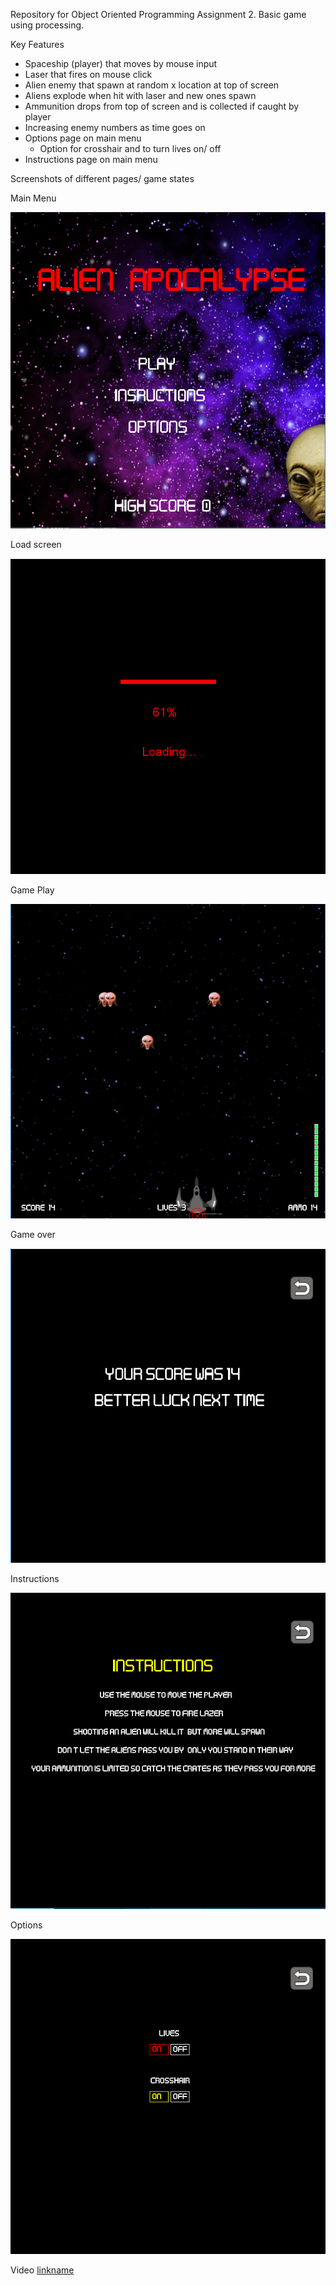 Repository for Object Oriented Programming Assignment 2. Basic game using processing.

Key Features
- Spaceship (player) that moves by mouse input
- Laser that fires on mouse click
- Alien enemy that spawn at random x location at top of screen
- Aliens explode when hit with laser and new ones spawn
- Ammunition drops from top of screen and is collected if caught by player
- Increasing enemy numbers as time goes on
- Options page on main menu
    - Option for crosshair and to turn lives on/ off
- Instructions page on main menu

Screenshots of different pages/ game states

Main Menu

![alt text](https://github.com/KillianDoyle/Assignment2/blob/master/Screenshots/Main_menu.PNG)

Load screen

![alt text](https://github.com/KillianDoyle/Assignment2/blob/master/Screenshots/Loading_screen.PNG)

Game Play

![alt text](https://github.com/KillianDoyle/Assignment2/blob/master/Screenshots/Gameplay.PNG)

Game over

![alt text](https://github.com/KillianDoyle/Assignment2/blob/master/Screenshots/Game_over.PNG)

Instructions

![alt text](https://github.com/KillianDoyle/Assignment2/blob/master/Screenshots/Instructions.PNG)

Options

![alt text](https://github.com/KillianDoyle/Assignment2/blob/master/Screenshots/Options.PNG)

Video
[linkname](https://youtu.be/pGjHDvJF0Wg)
